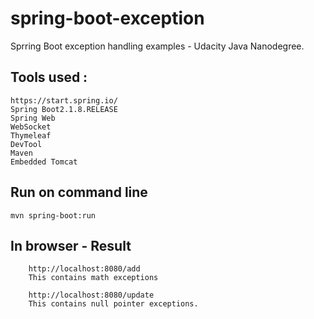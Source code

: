 # spring-boot-exception
Sprring Boot exception handling examples  - Udacity Java Nanodegree.

## Tools used :

    https://start.spring.io/
    Spring Boot2.1.8.RELEASE
    Spring Web
    WebSocket
    Thymeleaf
    DevTool
    Maven
    Embedded Tomcat
    
 ## Run on command line  
 
    mvn spring-boot:run 
    
 ## In browser - Result 
   
        http://localhost:8080/add
        This contains math exceptions

        http://localhost:8080/update
        This contains null pointer exceptions.
   
